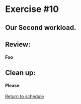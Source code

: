 # Exercise #10
## Our Second workload.



## Review: 
#### Foo

## Clean up: 
#### Please 
 
[Return to schedule](../../Docs/SCHEDULE.md)
